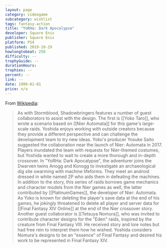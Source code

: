 ```yaml
---
layout: page
category: videogame
subcategory: wishlist
tags: fantasy-action
title: "YoRHa: Dark Apocalypse"
developer: Square Enix
publisher: Square Enix
platform: PS4
published: 2019-10-29
howlongtobeat: 250
difficulty: --
trophyGuide: --
durationHours:
trophies: --
percent: --
link: --
date: 1999-01-01
price: n/a
---
```


From [Wikipedia](https://en.wikipedia.org/wiki/Final_Fantasy_XIV:_Shadowbringers#Design):

> As with Stormblood, Shadowbringers features a number of guest collaborators to assist with the design. The first is [[Yoko Taro]], who wrote a scenario based on [[Nier Automata]] for this game's large-scale raids. Yoshida enjoys working with outside creators because they provide a different perspective and can challenge the development team to try new ideas. Yoko's producer Yosuke Saito suggested the collaboration near the launch of Nier: Automata in 2017. Players inundated the team with requests for Nier-themed costumes, but Yoshida wanted to wait to create a more thorough and in-depth crossover. In "YoRHa: Dark Apocalypse", the adventurer joins the Dwarven twins Anogg and Konogg to investigate an archaeological dig site swarming with machine lifeforms. They meet an android dressed in white named 2P who aids them in defeating the machines. In addition to the story, this series of raids borrows game mechanics and character models from the Nier games as well, the latter contributed by [[PlatinumGames]], the developer of Nier: Automata. As Yoko is known for deleting the player's save data at the end of his games, he jokingly threatened to delete all player and server data for [[Final Fantasy XIV Online]] at the end of the Nier crossover story. Another guest collaborator is [[Tetsuya Nomura]], who was invited to contribute character designs for the "Eden" raids, inspired by the creature from Final Fantasy VIII. He received story and lore notes but had free rein to interpret them how he wished. Yoshida considers Nomura's designs to be an "essence" of Final Fantasy and desired his work to be represented in Final Fantasy XIV.
